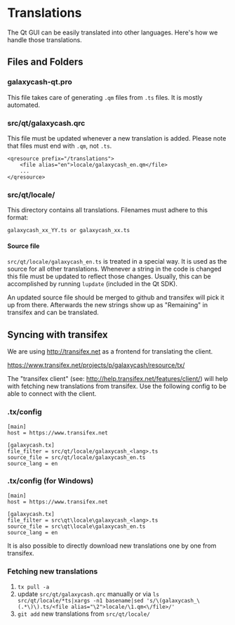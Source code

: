 Translations
============

The Qt GUI can be easily translated into other languages. Here's how we
handle those translations.

Files and Folders
-----------------

### galaxycash-qt.pro

This file takes care of generating `.qm` files from `.ts` files. It is mostly
automated.

### src/qt/galaxycash.qrc

This file must be updated whenever a new translation is added. Please note that
files must end with `.qm`, not `.ts`.

    <qresource prefix="/translations">
        <file alias="en">locale/galaxycash_en.qm</file>
        ...
    </qresource>

### src/qt/locale/

This directory contains all translations. Filenames must adhere to this format:

    galaxycash_xx_YY.ts or galaxycash_xx.ts

#### Source file

`src/qt/locale/galaxycash_en.ts` is treated in a special way. It is used as the
source for all other translations. Whenever a string in the code is changed
this file must be updated to reflect those changes. Usually, this can be
accomplished by running `lupdate` (included in the Qt SDK).

An updated source file should be merged to github and transifex will pick it
up from there. Afterwards the new strings show up as "Remaining" in transifex
and can be translated.

Syncing with transifex
----------------------

We are using http://transifex.net as a frontend for translating the client.

https://www.transifex.net/projects/p/galaxycash/resource/tx/

The "transifex client" (see: http://help.transifex.net/features/client/)
will help with fetching new translations from transifex. Use the following
config to be able to connect with the client.

### .tx/config

    [main]
    host = https://www.transifex.net

    [galaxycash.tx]
    file_filter = src/qt/locale/galaxycash_<lang>.ts
    source_file = src/qt/locale/galaxycash_en.ts
    source_lang = en
    
### .tx/config (for Windows)

    [main]
    host = https://www.transifex.net

    [galaxycash.tx]
    file_filter = src\qt\locale\galaxycash_<lang>.ts
    source_file = src\qt\locale\galaxycash_en.ts
    source_lang = en

It is also possible to directly download new translations one by one from transifex.

### Fetching new translations

1. `tx pull -a`
2. update `src/qt/galaxycash.qrc` manually or via
   `ls src/qt/locale/*ts|xargs -n1 basename|sed 's/\(galaxycash_\(.*\)\).ts/<file alias="\2">locale/\1.qm<\/file>/'`
3. `git add` new translations from `src/qt/locale/`
